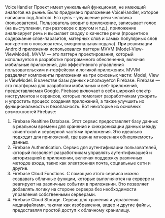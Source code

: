 VoiceHandler
    Проект имеет уникальный функционал, не имеющий аналогов на рынке. Было придумано приложение VoiceHandler, которое написано под Android. Его цель - улучшение речи человека (пользователя). Пользователь входит в приложение, записывает голос (на выступлении, при разговоре с другом и т.д.), приложение анализирует речь и высылает сводку о качестве речи (процентное содержание слов-паразитов, матерных слов и самых популярных слов конкретного пользователя, эмоциональная подача).
    При реализации Android приложения использовался паттерн MVVM (Model-View-ViewModel). MVVM — это паттерн проектирования, который используется в разработке программного обеспечения, включая мобильные приложения, для эффективного управления пользовательским интерфейсом и логикой приложения. MVVM разделяет компоненты приложения на три основных части: Model, View и ViewModel.
    В качестве базы данных используется Firebase. Firebase — это платформа для разработки мобильных и веб-приложений, предоставляемая Google. Firebase включает в себя широкий спектр инструментов и сервисов, которые помогают разработчикам ускорить и упростить процесс создания приложений, а также улучшить их функциональность и безопасность. Вот некоторые из основных возможностей Firebase:
1.	Firebase Realtime Database. Этот сервис предоставляет базу данных в реальном времени для хранения и синхронизации данных между клиентской и серверной частями приложения. Это идеально подходит для приложений, где важна мгновенная обновляемость данных.
2.	Firebase Authentication. Сервис для аутентификации пользователей, который позволяет разработчикам управлять аутентификацией и авторизацией в приложении, включая поддержку различных методов входа, таких как электронная почта, социальные сети и другие.
3.	Firebase Cloud Functions. С помощью этого сервиса можно создавать облачные функции, которые выполняются на сервере и реагируют на различные события в приложении. Это позволяет добавлять логику на стороне сервера без необходимости управления собственными серверами.
4.	Firebase Cloud Storage. Сервис для хранения и управления медиафайлами, такими как изображения, видео и другие файлы, предоставляя простой доступ к облачному хранилищу.


